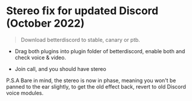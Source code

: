 # Stereo fix for updated Discord (October 2022)
> Download betterdiscord to stable, canary or ptb.
+ Drag both plugins into plugin folder of betterdiscord, enable both and check voice & video.
- Join call, and you should have stereo

P.S.A 
Bare in mind, the stereo is now in phase, meaning you won't be panned to the ear slightly, to get the old effect back, revert to old Discord voice modules.
